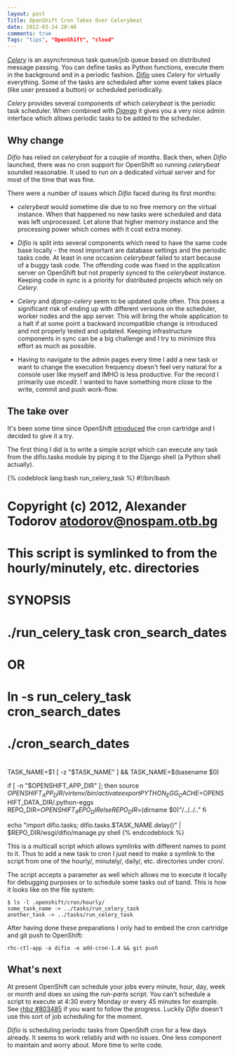 ```yaml
---
layout: post
Title: OpenShift Cron Takes Over Celerybeat
date: 2012-03-14 20:48
comments: true
Tags: "tips", "OpenShift", "cloud"
---
```


[*Celery*](http://celeryproject.org/) is an asynchronous task queue/job queue
based on distributed message passing. You can define tasks as Python functions,
execute them in the background and in a periodic fashion.
[*Difio*](http://www.dif.io) uses *Celery* for virtually everything.
Some of the tasks are scheduled after some event takes place (like user pressed a button)
or scheduled periodically.


*Celery* provides several components of which *celerybeat* is the periodic task scheduler.
When combined with [*Django*](http://djangoproject.com) it gives you a very nice admin interface
which allows periodic tasks to be added to the scheduler.

Why change
----------

*Difio* has relied on *celerybeat* for a couple of months. Back then, when *Difio* launched,
there was no cron support for OpenShift so running *celerybeat* sounded reasonable.
It used to run on a dedicated virtual server and for most of the time that was fine. 

There were a number of issues which *Difio* faced during its first months:

* *celerybeat* would sometime die due to no free memory on the virtual instance.
When that happened no new tasks were scheduled and data was left unprocessed.
Let alone that higher memory instance and the processing power which comes with it
cost extra money.

* *Difio* is split into several components which need to have the same code base
locally - the most important are database settings and the periodic tasks
code. At least in one occasion *celerybeat* failed to start because of a buggy 
task code. The offending code was fixed in the application server on OpenShift but
not properly synced to the *celerybeat* instance. Keeping code in sync is a priority
for distributed projects which rely on *Celery*.

* *Celery* and *django-celery* seem to be updated quite often. This poses a significant risk
of ending up with different versions on the scheduler, worker nodes and the app server. This will
bring the whole application to a halt if at some point a backward incompatible change is introduced
and not properly tested and updated. Keeping infrastructure components in sync can be a big challenge
and I try to minimize this effort as much as possible.

* Having to navigate to the admin pages every time I add a new task or want to change the execution
frequency doesn't feel very natural for a console user like myself and IMHO is less productive.
For the record I primarily use *mcedit*. I wanted to have something more close to the
write, commit and push work-flow.


The take over
-------------

It's been some time since OpenShift
[introduced](https://www.redhat.com/openshift/community/blogs/getting-started-with-cron-jobs-on-openshift)
the cron cartridge and I decided to give it a try.

The first thing I did is to write a simple script which can execute any task from the difio.tasks module
by piping it to the Django shell (a Python shell actually).

{% codeblock lang:bash run_celery_task %}
#!/bin/bash
#
# Copyright (c) 2012, Alexander Todorov <atodorov@nospam.otb.bg>
#
# This script is symlinked to from the hourly/minutely, etc. directories
#
# SYNOPSIS
#
# ./run_celery_task cron_search_dates
#
# OR
#
# ln -s run_celery_task cron_search_dates
# ./cron_search_dates
#

TASK_NAME=$1
[ -z "$TASK_NAME" ] && TASK_NAME=$(basename $0)

if [ -n "$OPENSHIFT_APP_DIR" ]; then
    source $OPENSHIFT_APP_DIR/virtenv/bin/activate
    export PYTHON_EGG_CACHE=$OPENSHIFT_DATA_DIR/.python-eggs
    REPO_DIR=$OPENSHIFT_REPO_DIR
else
    REPO_DIR=$(dirname $0)"/../../.."
fi

echo "import difio.tasks; difio.tasks.$TASK_NAME.delay()" | $REPO_DIR/wsgi/difio/manage.py shell
{% endcodeblock %}


This is a multicall script which allows symlinks with different names to point to it. 
Thus to add a new task to cron I just need to make a symlink to the script from one of the
hourly/, minutely/, daily/, etc. directories under cron/.

The script accepts a parameter as well which allows me to execute it locally for debugging purposes
or to schedule some tasks out of band.
This is how it looks like on the file system:

    $ ls -l .openshift/cron/hourly/
    some_task_name -> ../tasks/run_celery_task
    another_task -> ../tasks/run_celery_task


After having done these preparations I only had to embed the cron cartridge and git push to OpenShift:

    rhc-ctl-app -a difio -e add-cron-1.4 && git push


What's next
---------

At present OpenShift can schedule your jobs every minute, hour, day, week or month and does so using the
*run-parts* script. You can't schedule a script to execute at 4:30 every Monday or every 45 minutes for example.
See [rhbz #803485](https://bugzilla.redhat.com/show_bug.cgi?id=803485) if you want to follow the
progress. Luckily *Difio* doesn't use this sort of job scheduling for the moment.


*Difio* is scheduling periodic tasks from OpenShift cron for a few days already. 
It seems to work reliably and with no issues. One less component to maintain and worry about.
More time to write code.
